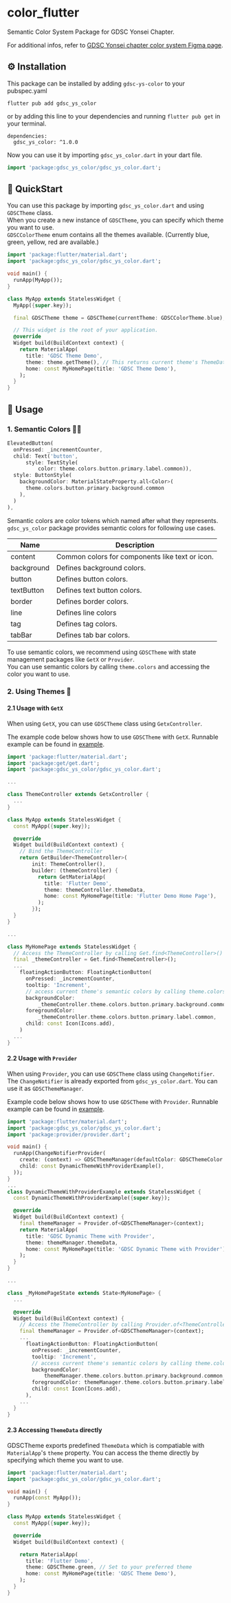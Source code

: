 # color_flutter

Semantic Color System Package for GDSC Yonsei Chapter.

For additional infos, refer to [GDSC Yonsei chapter color system Figma page](https://www.figma.com/file/wFwdtlpxKDz3CUCyx8cJIJ/GDSC-Yonsei-Semantic-Color-System?type=design&node-id=93%3A1497&mode=design&t=enoXVWRtDLX0KXZM-1).

## ⚙️ Installation

This package can be installed by adding `gdsc-ys-color` to your pubspec.yaml

```
flutter pub add gdsc_ys_color
```

or by adding this line to your dependencies and running `flutter pub get` in your terminal.

```
dependencies:
  gdsc_ys_color: ^1.0.0
```

Now you can use it by importing `gdsc_ys_color.dart` in your dart file.

```dart
import 'package:gdsc_ys_color/gdsc_ys_color.dart';
```

## 👟 QuickStart

You can use this package by importing `gdsc_ys_color.dart` and using `GDSCTheme` class.  
When you create a new instance of `GDSCTheme`, you can specify which theme you want to use.  
`GDSCColorTheme` enum contains all the themes available. (Currently blue, green, yellow, red are available.)

```dart
import 'package:flutter/material.dart';
import 'package:gdsc_ys_color/gdsc_ys_color.dart';

void main() {
  runApp(MyApp());
}

class MyApp extends StatelessWidget {
  MyApp({super.key});

  final GDSCTheme theme = GDSCTheme(currentTheme: GDSCColorTheme.blue);

  // This widget is the root of your application.
  @override
  Widget build(BuildContext context) {
    return MaterialApp(
      title: 'GDSC Theme Demo',
      theme: theme.getTheme(), // This returns current theme's ThemeData object.
      home: const MyHomePage(title: 'GDSC Theme Demo'),
    );
  }
}
```

## 🔧 Usage

### 1. Semantic Colors 👩‍🎨

```dart
ElevatedButton(
  onPressed: _incrementCounter,
  child: Text('button',
      style: TextStyle(
          color: theme.colors.button.primary.label.common)),
  style: ButtonStyle(
    backgroundColor: MaterialStateProperty.all<Color>(
      theme.colors.button.primary.background.common
    ),
  )
),
```

Semantic colors are color tokens which named after what they represents.  
`gdsc_ys_color` package provides semantic colors for following use cases.

| Name       | Description                                     |
| ---------- | ----------------------------------------------- |
| content    | Common colors for components like text or icon. |
| background | Defines background colors.                      |
| button     | Defines button colors.                          |
| textButton | Defines text button colors.                     |
| border     | Defines border colors.                          |
| line       | Defines line colors                             |
| tag        | Defines tag colors.                             |
| tabBar     | Defines tab bar colors.                         |

To use semantic colors, we recommend using `GDSCTheme` with state management packages like `GetX` or `Provider`.  
You can use semantic colors by calling `theme.colors` and accessing the color you want to use.

### 2. Using Themes 🎨

#### 2.1 Usage with `GetX`

When using `GetX`, you can use `GDSCTheme` class using `GetxController`.

The example code below shows how to use `GDSCTheme` with `GetX`. Runnable example can be found in [example](./example/lib/dynamic_theme_with_getx.dart).

```dart
import 'package:flutter/material.dart';
import 'package:get/get.dart';
import 'package:gdsc_ys_color/gdsc_ys_color.dart';

...

class ThemeController extends GetxController {
  ...
}

class MyApp extends StatelessWidget {
  const MyApp({super.key});

  @override
  Widget build(BuildContext context) {
    // Bind the ThemeController
    return GetBuilder<ThemeController>(
        init: ThemeController(),
        builder: (themeController) {
          return GetMaterialApp(
            title: 'Flutter Demo',
            theme: themeController.themeData,
            home: const MyHomePage(title: 'Flutter Demo Home Page'),
          );
        });
  }
}

...

class MyHomePage extends StatelessWidget {
  // Access the ThemeController by calling Get.find<ThemeController>()
  final _themeController = Get.find<ThemeController>();
  ...
    floatingActionButton: FloatingActionButton(
      onPressed: _incrementCounter,
      tooltip: 'Increment',
      // access current theme's semantic colors by calling theme.colors
      backgroundColor:
          _themeController.theme.colors.button.primary.background.common,
      foregroundColor:
          _themeController.theme.colors.button.primary.label.common,
      child: const Icon(Icons.add),
    )
  ...
}
```

#### 2.2 Usage with `Provider`

When using `Provider`, you can use `GDSCTheme` class using `ChangeNotifier`.  
The `ChangeNotifier` is already exported from `gdsc_ys_color.dart`. You can use it as `GDSCThemeManager`.

Example code below shows how to use `GDSCTheme` with `Provider`. Runnable example can be found in [example](./example/lib/dynamic_theme_with_provider.dart).

```dart
import 'package:flutter/material.dart';
import 'package:gdsc_ys_color/gdsc_ys_color.dart';
import 'package:provider/provider.dart';

void main() {
  runApp(ChangeNotifierProvider(
    create: (context) => GDSCThemeManager(defaultColor: GDSCThemeColor.green),
    child: const DynamicThemeWithProviderExample(),
  ));
}
...
class DynamicThemeWithProviderExample extends StatelessWidget {
  const DynamicThemeWithProviderExample({super.key});

  @override
  Widget build(BuildContext context) {
    final themeManager = Provider.of<GDSCThemeManager>(context);
    return MaterialApp(
      title: 'GDSC Dynamic Theme with Provider',
      theme: themeManager.themeData,
      home: const MyHomePage(title: 'GDSC Dynamic Theme with Provider'),
    );
  }
}

...

class _MyHomePageState extends State<MyHomePage> {
  ...

  @override
  Widget build(BuildContext context) {
    // Access the ThemeController by calling Provider.of<ThemeController>(context)
    final themeManager = Provider.of<GDSCThemeManager>(context);
    ...
      floatingActionButton: FloatingActionButton(
        onPressed: _incrementCounter,
        tooltip: 'Increment',
        // access current theme's semantic colors by calling theme.colors
        backgroundColor:
            themeManager.theme.colors.button.primary.background.common,
        foregroundColor: themeManager.theme.colors.button.primary.label.common,
        child: const Icon(Icons.add),
      ),
    ...
  }
}
```

#### 2.3 Accessing `ThemeData` directly

GDSCTheme exports predefined `ThemeData` which is compatiable with `MaterialApp`'s `theme` property.
You can access the theme directly by specifying which theme you want to use.

```dart
import 'package:flutter/material.dart';
import 'package:gdsc_ys_color/gdsc_ys_color.dart';

void main() {
  runApp(const MyApp());
}

class MyApp extends StatelessWidget {
  const MyApp({super.key});

  @override
  Widget build(BuildContext context) {

    return MaterialApp(
      title: 'Flutter Demo',
      theme: GDSCTheme.green, // Set to your preferred theme
      home: const MyHomePage(title: 'GDSC Theme Demo'),
    );
  }
}
```

